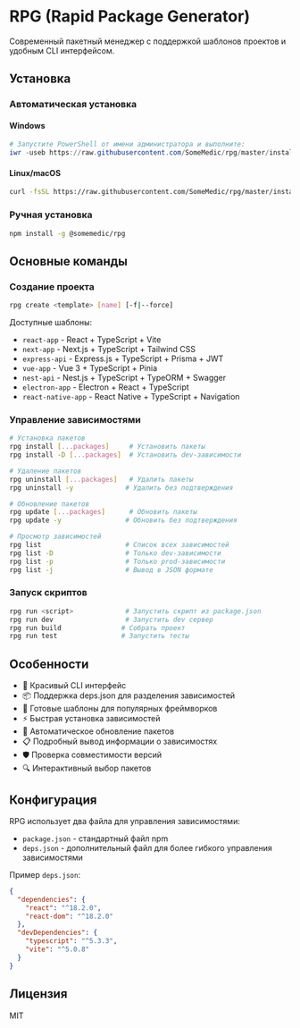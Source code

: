 # RPG (Rapid Package Generator)

Современный пакетный менеджер с поддержкой шаблонов проектов и удобным CLI интерфейсом.

## Установка

### Автоматическая установка

#### Windows
```powershell
# Запустите PowerShell от имени администратора и выполните:
iwr -useb https://raw.githubusercontent.com/SomeMedic/rpg/master/install.ps1 | iex
```

#### Linux/macOS
```bash
curl -fsSL https://raw.githubusercontent.com/SomeMedic/rpg/master/install.sh | bash
```

### Ручная установка
```bash
npm install -g @somemedic/rpg
```

## Основные команды

### Создание проекта

```bash
rpg create <template> [name] [-f|--force]
```

Доступные шаблоны:
- `react-app` - React + TypeScript + Vite
- `next-app` - Next.js + TypeScript + Tailwind CSS
- `express-api` - Express.js + TypeScript + Prisma + JWT
- `vue-app` - Vue 3 + TypeScript + Pinia
- `nest-api` - Nest.js + TypeScript + TypeORM + Swagger
- `electron-app` - Electron + React + TypeScript
- `react-native-app` - React Native + TypeScript + Navigation

### Управление зависимостями

```bash
# Установка пакетов
rpg install [...packages]     # Установить пакеты
rpg install -D [...packages]  # Установить dev-зависимости

# Удаление пакетов
rpg uninstall [...packages]   # Удалить пакеты
rpg uninstall -y             # Удалить без подтверждения

# Обновление пакетов
rpg update [...packages]      # Обновить пакеты
rpg update -y                # Обновить без подтверждения

# Просмотр зависимостей
rpg list                     # Список всех зависимостей
rpg list -D                  # Только dev-зависимости
rpg list -p                  # Только prod-зависимости
rpg list -j                  # Вывод в JSON формате
```

### Запуск скриптов

```bash
rpg run <script>             # Запустить скрипт из package.json
rpg run dev                  # Запустить dev сервер
rpg run build               # Собрать проект
rpg run test                # Запустить тесты
```

## Особенности

- 🎨 Красивый CLI интерфейс
- 📦 Поддержка deps.json для разделения зависимостей
- 🚀 Готовые шаблоны для популярных фреймворков
- ⚡️ Быстрая установка зависимостей
- 🔄 Автоматическое обновление пакетов
- 📋 Подробный вывод информации о зависимостях
- 🛡️ Проверка совместимости версий
- 🔍 Интерактивный выбор пакетов

## Конфигурация

RPG использует два файла для управления зависимостями:
- `package.json` - стандартный файл npm
- `deps.json` - дополнительный файл для более гибкого управления зависимостями

Пример `deps.json`:
```json
{
  "dependencies": {
    "react": "^18.2.0",
    "react-dom": "^18.2.0"
  },
  "devDependencies": {
    "typescript": "^5.3.3",
    "vite": "^5.0.8"
  }
}
```

## Лицензия

MIT 
